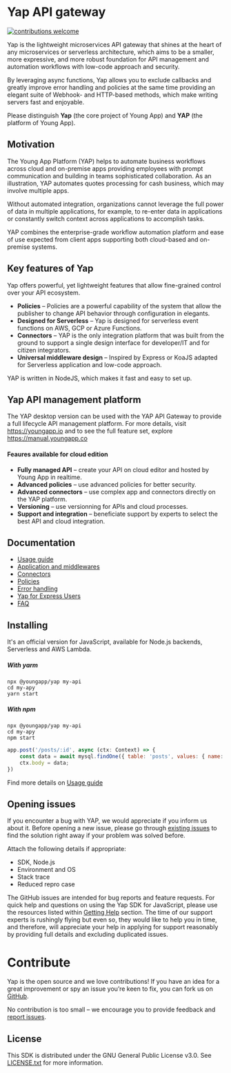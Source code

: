 # Yap API gateway
[![contributions welcome](https://img.shields.io/badge/contributions-welcome-brightgreen.svg?style=flat)](https://github.com/youngapp/yap/blob/master/CONTRIBUTING.md)


Yap is the lightweight microservices API gateway that shines at the heart of any microservices or serverless architecture, which aims to be a smaller, more expressive, and more robust foundation for API management and automation workflows with low-code approach and security.

By leveraging async functions, Yap allows you to exclude callbacks and greatly improve error handling and policies at the same time providing an elegant suite of Webhook- and HTTP-based methods, which make writing servers fast and enjoyable.

Please distinguish **Yap** (the core project of Young App) and **YAP** (the platform of Young App).

## Motivation
The Young App Platform (YAP) helps to automate business workflows across cloud and on-premise apps providing employees with prompt communication and building in teams sophisticated collaboration. As an illustration, YAP automates quotes processing for cash business, which may involve multiple apps.

Without automated integration, organizations cannot leverage the full power of data in multiple applications, for example, to re-enter data in applications or constantly switch context across applications to accomplish tasks.

YAP combines the enterprise-grade workflow automation platform and ease of use expected from client apps supporting both cloud-based and on-premise systems.


## Key features of Yap
Yap offers powerful, yet lightweight features that allow fine-grained control over your API ecosystem.

* **Policies** – Policies are a powerful capability of the system that allow the publisher to change API behavior through configuration in elegants.
* **Designed for Serverless** – Yap is designed for serverless event functions on AWS, GCP or Azure Functions.
* **Connectors** – YAP is the only integration platform that was built from the ground to support a single design interface for developer/IT and for citizen integrators.
* **Universal middleware design** – Inspired by Express or KoaJS adapted for Serverless application and low-code approach.

YAP is written in NodeJS, which makes it fast and easy to set up.

## Yap API management platform
The YAP desktop version can be used with the YAP API Gateway to provide a full lifecycle API management platform. For more details, visit https://youngapp.io and to see the full feature set, explore https://manual.youngapp.co

#### Feaures available for cloud edition
* **Fully managed API** – create your API on cloud editor and hosted by Young App in realtime.
* **Advanced policies** – use advanced policies for better security.
* **Advanced connectors** – use complex app and connectors directly on the YAP platform.
* **Versioning** – use versionning for APIs and cloud processes.
* **Support and integration** – beneficiate support by experts to select the best API and cloud integration.

## Documentation

 - [Usage guide](docs/guide.md)
 - [Application and middlewares](docs/middlewares.md)
 - [Connectors](docs/connectors.md)
 - [Policies](docs/policies.md)
 - [Error handling](docs/error-handling.md)
 - [Yap for Express Users](docs/yap-vs-express.md)
 - [FAQ](docs/faq.md)

## Installing
It's an official version for JavaScript, available for Node.js backends, Serverless and AWS Lambda.

##### With yarm
```
npx @youngapp/yap my-api
cd my-apy
yarn start
```

##### With npm
```
npx @youngapp/yap my-api
cd my-apy
npm start
```

```javascript
app.post('/posts/:id', async (ctx: Context) => {
    const data = await mysql.findOne({ table: 'posts', values: { name: ctx.req.params.id } });
    ctx.body = data;
})
```

Find more details on [Usage guide](docs/guide.md)
 
## Opening issues
If you encounter a bug with YAP, we would appreciate if you inform us about it. 
Before opening a new issue, please go through [existing issues](https://github.com/youngapp/yap/issues)
to find the solution right away if your problem was solved before. 

Attach the following details if appropriate: 
- SDK, Node.js
- Environment and OS
- Stack trace
- Reduced repro case

The GitHub issues are intended for bug reports and feature requests. 
For quick help and questions on using the Yap SDK for JavaScript, please use the resources listed within [Getting Help](https://github.com/youngapp/yap#getting-help) section. The time of our support experts is rushingly flying but even so, they would like to help you in time, and therefore, will appreciate your help in applying for support reasonably by providing full details and excluding duplicated issues.

Contribute
==========
Yap is the open source and we love contributions! If you have an idea for a great improvement or spy an issue you’re keen to fix, you can fork us on [GitHub](https://github.com/youngapp/yap).

No contribution is too small – we encourage you to provide feedback and [report issues](https://github.com/youngapp/yap/issues).

## License

This SDK is distributed under the GNU General Public License v3.0. 
See [LICENSE.txt](LICENSE.txt) for more information.
